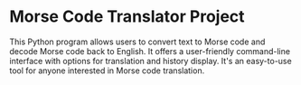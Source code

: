 # Morse Code Translator Project

This Python program allows users to convert text to Morse code and decode Morse code back to English. It offers a user-friendly command-line interface with options for translation and history display. It's an easy-to-use tool for anyone interested in Morse code translation.
